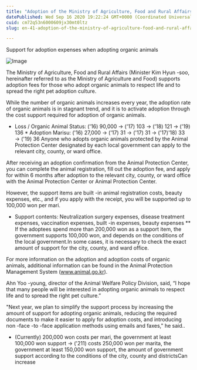 ```yaml
---
title: "Adoption of the Ministry of Agriculture, Food and Rural Affairs, if you adopt organic animals!"
datePublished: Wed Sep 16 2020 19:22:24 GMT+0000 (Coordinated Universal Time)
cuid: cm72q53n6000609jx30mt0ltz
slug: en-41-adoption-of-the-ministry-of-agriculture-food-and-rural-affairs-if-you-adopt-organic-animals

---
```



Support for adoption expenses when adopting organic animals

![Image](https://cdn.hashnode.com/res/hashnode/image/upload/v1739413924833/2d9a8754-b448-4516-bfe7-9a0acbb1c6b9.jpeg)

The Ministry of Agriculture, Food and Rural Affairs (Minister Kim Hyun -soo, hereinafter referred to as the Ministry of Agriculture and Food) supports adoption fees for those who adopt organic animals to respect life and to spread the right pet adoption culture.

While the number of organic animals increases every year, the adoption rate of organic animals is in stagnant trend, and it is to activate adoption through the cost support required for adoption of organic animals.

* Loss / Organic Animal Status: ('16) 90,000 → ('17) 103 → ('18) 121 → ('19) 136 * Adoption Marisu: ('16) 27,000 → ('17) 31 → ('17) 31 → ('17)'18) 33 → ('19) 36 Anyone who adopts organic animals protected by the Animal Protection Center designated by each local government can apply to the relevant city, county, or ward office.

After receiving an adoption confirmation from the Animal Protection Center, you can complete the animal registration, fill out the adoption fee, and apply for within 6 months after adoption to the relevant city, county, or ward office with the Animal Protection Center or Animal Protection Center.

However, the support items are built -in animal registration costs, beauty expenses, etc., and if you apply with the receipt, you will be supported up to 100,000 won per mari.

* Support contents: Neutralization surgery expenses, disease treatment expenses, vaccination expenses, built -in expenses, beauty expenses ** If the adoptees spend more than 200,000 won as a support item, the government supports 100,000 won, and depends on the conditions of the local government.In some cases, it is necessary to check the exact amount of support for the city, county, and ward office.

For more information on the adoption and adoption costs of organic animals, additional information can be found in the Animal Protection Management System (www.animal.go.kr).

Ahn Yoo -young, director of the Animal Welfare Policy Division, said, “I hope that many people will be interested in adopting organic animals to respect life and to spread the right pet culture.”

"Next year, we plan to simplify the support process by increasing the amount of support for adopting organic animals, reducing the required documents to make it easier to apply for adoption costs, and introducing non -face -to -face application methods using emails and faxes," he said..

* (Currently) 200,000 won costs per mari, the government at least 100,000 won support → ('211) costs 250,000 won per marita, the government at least 150,000 won support, the amount of government support according to the conditions of the city, county and districtsCan increase